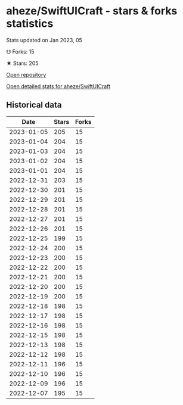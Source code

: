 # aheze/SwiftUICraft - stars & forks statistics

Stats updated on Jan 2023, 05

☋ Forks: 15

★ Stars: 205

[Open repository](https://github.com/aheze/SwiftUICraft)

[Open detailed stats for aheze/SwiftUICraft](https://reviewgithub.com/rep/aheze/SwiftUICraft)

## Historical data
| Date | Stars | Forks |
|------|-------|-------|
| 2023-01-05 | 205 | 15 | 
| 2023-01-04 | 204 | 15 | 
| 2023-01-03 | 204 | 15 | 
| 2023-01-02 | 204 | 15 | 
| 2023-01-01 | 204 | 15 | 
| 2022-12-31 | 203 | 15 | 
| 2022-12-30 | 201 | 15 | 
| 2022-12-29 | 201 | 15 | 
| 2022-12-28 | 201 | 15 | 
| 2022-12-27 | 201 | 15 | 
| 2022-12-26 | 201 | 15 | 
| 2022-12-25 | 199 | 15 | 
| 2022-12-24 | 200 | 15 | 
| 2022-12-23 | 200 | 15 | 
| 2022-12-22 | 200 | 15 | 
| 2022-12-21 | 200 | 15 | 
| 2022-12-20 | 200 | 15 | 
| 2022-12-19 | 200 | 15 | 
| 2022-12-18 | 198 | 15 | 
| 2022-12-17 | 198 | 15 | 
| 2022-12-16 | 198 | 15 | 
| 2022-12-15 | 198 | 15 | 
| 2022-12-13 | 198 | 15 | 
| 2022-12-12 | 198 | 15 | 
| 2022-12-11 | 196 | 15 | 
| 2022-12-10 | 196 | 15 | 
| 2022-12-09 | 196 | 15 | 
| 2022-12-07 | 195 | 15 | 

